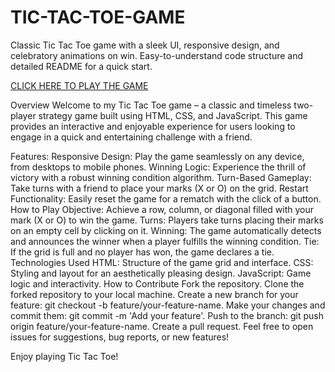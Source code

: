 # TIC-TAC-TOE-GAME
Classic Tic Tac Toe game with a sleek UI, responsive design, and celebratory animations on win. Easy-to-understand code structure and detailed README for a quick start.

[CLICK HERE TO PLAY THE GAME ](https://sammywysor.github.io/TIC-TAC-TOE-GAME/)


Overview
Welcome to my Tic Tac Toe game – a classic and timeless two-player strategy game built using HTML, CSS, and JavaScript. This game provides an interactive and enjoyable experience for users looking to engage in a quick and entertaining challenge with a friend.

Features:
Responsive Design: Play the game seamlessly on any device, from desktops to mobile phones.
Winning Logic: Experience the thrill of victory with a robust winning condition algorithm.
Turn-Based Gameplay: Take turns with a friend to place your marks (X or O) on the grid.
Restart Functionality: Easily reset the game for a rematch with the click of a button.
How to Play
Objective: Achieve a row, column, or diagonal filled with your mark (X or O) to win the game.
Turns: Players take turns placing their marks on an empty cell by clicking on it.
Winning: The game automatically detects and announces the winner when a player fulfills the winning condition.
Tie: If the grid is full and no player has won, the game declares a tie.
Technologies Used
HTML: Structure of the game grid and interface.
CSS: Styling and layout for an aesthetically pleasing design.
JavaScript: Game logic and interactivity.
How to Contribute
Fork the repository.
Clone the forked repository to your local machine.
Create a new branch for your feature: git checkout -b feature/your-feature-name.
Make your changes and commit them: git commit -m 'Add your feature'.
Push to the branch: git push origin feature/your-feature-name.
Create a pull request.
Feel free to open issues for suggestions, bug reports, or new features!

Enjoy playing Tic Tac Toe!
